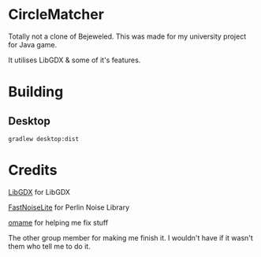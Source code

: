 # CircleMatcher

Totally not a clone of Bejeweled. This was made for my university project for Java game.

It utilises LibGDX & some of it's features.


# Building
## Desktop

```
gradlew desktop:dist
```


# Credits
[LibGDX](https://libgdx.com/) for LibGDX

[FastNoiseLite](https://github.com/Auburn/FastNoiseLite) for Perlin Noise Library

[omame](https://omame.xyz) for helping me fix stuff

The other group member for making me finish it. I wouldn't have if it wasn't them who tell me to do it.
